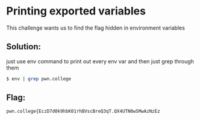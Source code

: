 # Printing exported variables 

This challenge wants us to find the flag hidden in environment variables 

## Solution:

just use env command to print out every env var and then just grep through them

```sh
$ env | grep pwn.college
```

## Flag: 

```
pwn.college{EczD7d0k9hbK01rhBVscBreQ3qT.QX4UTN0wSMwAzNzEz
```
